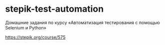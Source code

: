 # stepik-test-automation
Домашние задания по курсу «Автоматизация тестирования с помощью Selenium и Python»  

https://stepik.org/course/575
